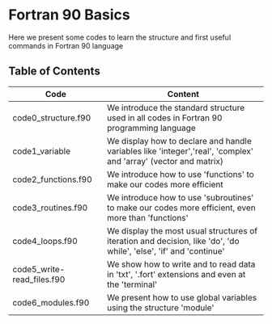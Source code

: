 # Fortran 90 Basics

Here we present some codes to learn the structure and first useful commands in Fortran 90 language

## Table of Contents

<table>
  <thead>
    <tr>
      <th>Code</th>
      <th>Content</th>
    </tr>
  </thead>
  <tbody>
    <tr>
      <td>code0_structure.f90</td>
      <td>We introduce the standard structure used in all codes in Fortran 90 programming language</td>      
    </tr>
    <tr>
      <td>code1_variable</td>
      <td>We display how to declare and handle variables like 'integer','real', 'complex' and 'array' (vector and matrix)</td>      
    </tr>
    <tr>
      <td>code2_functions.f90</td>
      <td>We introduce how to use 'functions' to make our codes more efficient</td>     
    </tr> 
    <tr>
      <td>code3_routines.f90</td>
      <td>We introduce how to use 'subroutines' to make our codes more efficient, even more than 'functions'</td>     
    </tr> 
    <tr>
      <td>code4_loops.f90</td>
      <td>We display the most usual structures of iteration and decision, like 'do', 'do while', 'else', 'if' and 'continue'</td>     
    </tr> 
    <tr>
      <td>code5_write-read_files.f90</td>
      <td>We show how to write and to read data in 'txt', '.fort' extensions and even at the 'terminal'</td>     
    </tr> 
    <tr>
      <td>code6_modules.f90</td>
      <td>We present how to use global variables using the structure 'module'</td>     
    </tr>     
  </tbody>

</table>

